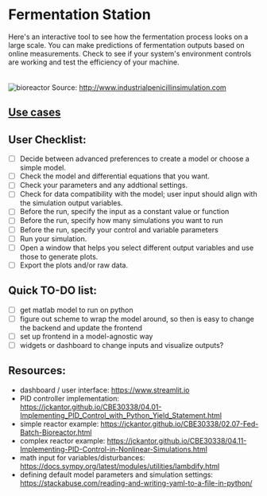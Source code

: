 # Fermentation Station
Here's an interactive tool to see how the fermentation process looks on a large scale. You can make predictions of fermentation outputs based on online measurements.
Check to see if your system's environment controls are working and test the efficiency of your machine.
\
\
\
![bioreactor](http://www.industrialpenicillinsimulation.com/images/IndPenSim_input_outputs_V2.png)
Source: http://www.industrialpenicillinsimulation.com
## [Use cases](https://github.com/FermentAI/Fermentation-Station/blob/main/docs/use_cases.md#use-cases)
## User Checklist:
- [ ] Decide between advanced preferences to create a model or choose a simple model.
- [ ] Check the model and differential equations that you want.
- [ ] Check your parameters and any addtional settings.
- [ ] Check for data compatibility with the model; user input should align with the simulation output variables.
- [ ] Before the run, specify the input as a constant value or function
- [ ] Before the run, specify how many simulations you want to run
- [ ] Before the run, specify your control and variable parameters
- [ ] Run your simulation.
- [ ] Open a window that helps you select different output variables and use those to generate plots.
- [ ] Export the plots and/or raw data.

## Quick TO-DO list:
- [ ] get matlab model to run on python
- [ ] figure out scheme to wrap the model around, so then is easy to change the backend and update the frontend 
- [ ] set up frontend in a model-agnostic way
- [ ] widgets or dashboard to change inputs and visualize outputs?

## Resources:
- dashboard / user interface: https://www.streamlit.io
- PID controller implementation: https://jckantor.github.io/CBE30338/04.01-Implementing_PID_Control_with_Python_Yield_Statement.html
- simple reactor example: https://jckantor.github.io/CBE30338/02.07-Fed-Batch-Bioreactor.html
- complex reactor example: https://jckantor.github.io/CBE30338/04.11-Implementing-PID-Control-in-Nonlinear-Simulations.html
- math input for variables/disturbances: https://docs.sympy.org/latest/modules/utilities/lambdify.html
- defining default model parameters and simulation settings: https://stackabuse.com/reading-and-writing-yaml-to-a-file-in-python/

